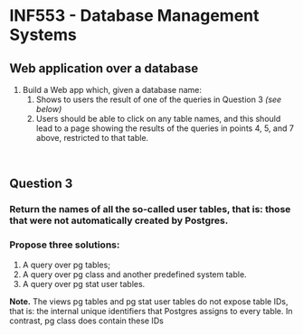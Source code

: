 # INF553 - Database Management Systems

## Web application over a database

1. Build a Web app which, given a database name:
   1. Shows to users the result of one of the queries in Question 3 *(see below)*
   2. Users should be able to click on any table names, and this should lead to a page showing the results of the queries in points 4, 5, and 7 above, restricted to that table.

<br/>

## Question 3
### Return the names of all the so-called user tables, that is: those that were not automatically created by Postgres.
### Propose three solutions:
1. A query over pg tables;
2. A query over pg class and another predefined system table.
3. A query over pg stat user tables.

**Note.** The views pg tables and pg stat user tables do not expose table IDs, that is: the internal unique identifiers that Postgres assigns to every table. In contrast, pg class does contain these IDs